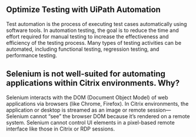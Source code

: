 ## Optimize Testing with UiPath Automation
Test automation is the process of executing test cases automatically using software tools. In automation testing, the goal is to reduce the time and effort required for manual testing to increase the effectiveness and efficiency of the testing process. Many types of testing activities can be automated, including functional testing, regression testing, and performance testing.

<!--- ## Difference between UiPath and Selenium
| **Selenium** | **UiPath** |
| --- | --- |
| Selenium is used for testing web-based application | UiPath is used to automate the complete process of any application, either a web or desktop|
| Require command at least one of the programming languages like Java, Python, PHP or Pearl | No require knowledge of any programming language |
| Selenium is not compatible with virtual environments like Citrix | UiPath has the capability to automate in virtual environments like Citrix | -->

## Selenium is not well-suited for automating applications within Citrix environments. Why?
Selenium interacts with the DOM (Document Object Model) of web applications via browsers (like Chrome, Firefox).
In Citrix environments, the application or desktop is streamed as an image or remote session—Selenium cannot “see” the browser DOM because it’s rendered on a remote system.
Selenium cannot control UI elements in a pixel-based remote interface like those in Citrix or RDP sessions.


